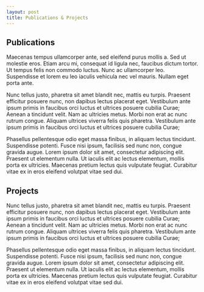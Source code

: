 ```yaml
---
layout: post
title: Publications & Projects
---
```


<h2> Publications </h2>

<p>
Maecenas tempus ullamcorper ante, sed eleifend purus mollis a. Sed ut molestie eros. Etiam arcu mi, consequat id ligula nec, faucibus dictum tortor. Ut tempus felis non commodo luctus. Nunc ac ullamcorper leo. Suspendisse et lorem eu leo iaculis vehicula nec vel mauris. Nullam eget porta ante.
</p>

<p>
Nunc tellus justo, pharetra sit amet blandit nec, mattis eu turpis. Praesent efficitur posuere nunc, non dapibus lectus placerat eget. Vestibulum ante ipsum primis in faucibus orci luctus et ultrices posuere cubilia Curae; Aenean a tincidunt velit. Nam ac ultricies metus. Morbi non erat ac nunc rutrum congue. Aliquam ultrices viverra felis quis pharetra. Vestibulum ante ipsum primis in faucibus orci luctus et ultrices posuere cubilia Curae;
</p>

<p>
Phasellus pellentesque odio eget massa finibus, in aliquam lectus tincidunt. Suspendisse potenti. Fusce nisi ipsum, facilisis sed nunc non, congue gravida augue. Lorem ipsum dolor sit amet, consectetur adipiscing elit. Praesent ut elementum nulla. Ut iaculis elit ac lectus elementum, mollis porta ex ultricies. Maecenas pretium lectus quis vulputate feugiat. Curabitur vitae ex in eros eleifend volutpat vitae sed dui.
</p>

<h2> Projects </h2>

<p>
Nunc tellus justo, pharetra sit amet blandit nec, mattis eu turpis. Praesent efficitur posuere nunc, non dapibus lectus placerat eget. Vestibulum ante ipsum primis in faucibus orci luctus et ultrices posuere cubilia Curae; Aenean a tincidunt velit. Nam ac ultricies metus. Morbi non erat ac nunc rutrum congue. Aliquam ultrices viverra felis quis pharetra. Vestibulum ante ipsum primis in faucibus orci luctus et ultrices posuere cubilia Curae;
</p>

<p>
Phasellus pellentesque odio eget massa finibus, in aliquam lectus tincidunt. Suspendisse potenti. Fusce nisi ipsum, facilisis sed nunc non, congue gravida augue. Lorem ipsum dolor sit amet, consectetur adipiscing elit. Praesent ut elementum nulla. Ut iaculis elit ac lectus elementum, mollis porta ex ultricies. Maecenas pretium lectus quis vulputate feugiat. Curabitur vitae ex in eros eleifend volutpat vitae sed dui.
</p>